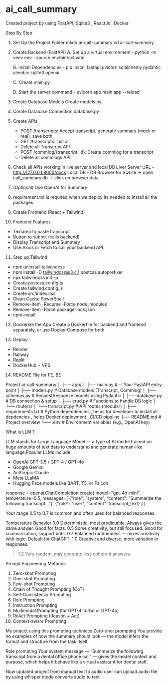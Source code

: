 # ai_call_summary
Created project by using FastAPI, Sqlite3 , ReactJs , Docker 

Step By Step 

1) Set Up the Project Folder 
mkdir ai-call-summary
cd ai-call-summary

2) Create Backend (FastAPI)
    A. Set up a virtual environment 
        - python -m venv env
        - source env/bin/activate

    B. Install Dependencies 
        - pip install fastapi uvicorn sqlalchemy pydantic alembic sqlite3 openai

    C. Create main.py

    D. Start the server command
        - uvicorn app.main:app --reload

3) Create Database Models 
   Create models.py

4) Create Database Connection
   database.py

5) Create APIs
    - POST /transcripts: Accept transcript, generate summary (mock or real), save both
    - GET /transcripts: List all
    - Delete all Transcript API
    - POST /commlog/{transcript_id}: Create commlog for a transcript
    - Delete all commlogs API

6) Check all APIs working in live server and local DB 
   Liver Server URL - http://127.0.0.1:8000/docs
   Local DB - DB Browser for SQLite -> open call_summary.db -> click on browser data 

7) (Optional) Use OpenAI for Summary
   
8) requirement.txt is required when we deploy 
   its needed to install all the packages 

9) Create Frontend (React + Tailwind)

10) Frontend Features
 - Textarea to paste transcript
 - Button to submit (calls backend)
 - Display Transcript and Summary
 - Use Axios or Fetch to call your backend API.

11) Step up Tailwind 
 - npm uninstall tailwindcss
 - npm install -D tailwindcss@3.4.1 postcss autoprefixer
 - npx tailwindcss init -p
 - Create postcss.config.js
 - Create tailwind.config.js
 - Create src/index.css
 - Clean Cache PowerShell
 - Remove-Item -Recurse -Force node_modules
 - Remove-Item -Force package-lock.json
 - npm install


12) Dockerize the App 
 Create a Dockerfile for backend and frontend separately, or use Docker Compose for both.

13) Deploy 
   - Render
   - Railway
   - Replit
   - DockerHub + VPS

14) README File for FE, BE



Project 
ai-call-summary/
│
├── app/
│   ├── main.py          # ✅ Your FastAPI entry point
│   ├── models.py        # Database models (Transcript, Commlog)
│   ├── schemas.py       # Request/response models using Pydantic
│   ├── database.py      # DB connection & setup
│   ├── crud.py          # Functions to handle DB logic
│   └── routers/
│       └── transcript.py  # API routes (modular)
│
├── requirements.txt     # Python dependencies , helps for developer to install all depdencies , helps Docker deployment , CI/CD pipeline 
├── README.md            # Project overview
└── .env                 # Environment variables (e.g., OpenAI key)


What is LLM ? 

LLM stands for Large Language Model — a type of AI model trained on huge amounts of text data to understand and generate human-like language.Popular LLMs include:
 - OpenAI GPT-3.5 / GPT-4 / GPT-4o
 - Google Gemini
 - Anthropic Claude
 - Meta LLaMA
 - Hugging Face models like BART, T5, or Falcon

 response = openai.ChatCompletion.create(
    model="gpt-4o-mini",
    temperature=0.5,
    messages=[
        {"role": "system", "content": "Summarize the following transcript..."},
        {"role": "user", "content": transcript_text}
    ]
)

Your range 0.5 to 0.7 is common and often used for balanced responses.

Temperature     Behavior
0.0             Deterministic, most predictable. Always gives the same answer. Good for facts.
0.5             Some creativity, but still focused. Good for summarization, support bots.
0.7             Balanced randomness — mixes creativity with logic. Default for ChatGPT.
1.0             Creative and diverse, more variation in responses.
>1.2            Very random, may generate less coherent answers.

Prompt Engineering Methods
1) Zero-shot Prompting
2) One-shot Prompting
3) Few-shot Prompting
4) Chain of Thought Prompting (CoT)
5) Self-Consistency Prompting
6) Role Prompting
7) Instruction Prompting
8) Multimodal Prompting (for GPT-4-turbo or GPT-4o)
9) ReAct Prompting (Reason + Act)
10) Context-aware Prompting

My project using this prompting technices 
Zero-shot prompting	
   You provide no examples of how the summary should look — the model infers the format and structure from the task itself.

Role prompting
	Your system message — “Summarize the following transcript from a dental office phone call” — gives the model context and purpose, which helps it behave like a virtual assistant for dental staff.

Now updated project from manual text to audio 
user can upload audio file by using whisper mode converts audio to text 